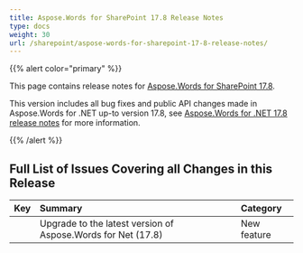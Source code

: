 ```yaml
---
title: Aspose.Words for SharePoint 17.8 Release Notes
type: docs
weight: 30
url: /sharepoint/aspose-words-for-sharepoint-17-8-release-notes/
---
```


{{% alert color="primary" %}} 

This page contains release notes for [Aspose.Words for SharePoint 17.8](https://downloads.aspose.com/words/sharepoint/new-releases/aspose.words-for-sharepoint-17.8/).

This version includes all bug fixes and public API changes made in Aspose.Words for .NET up-to version 17.8, see [Aspose.Words for .NET 17.8 release notes](https://docs.aspose.com/display/wordsnet/Aspose.Words+for+.NET+17.8+Release+Notes) for more information.

{{% /alert %}} 


## **Full List of Issues Covering all Changes in this Release**


|**Key**|**Summary**|**Category**|
| :- | :- | :- |
| |Upgrade to the latest version of Aspose.Words for Net (17.8)|New feature|

